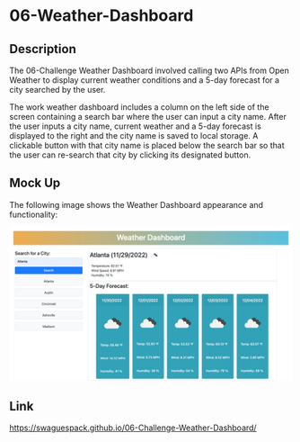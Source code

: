 # 06-Weather-Dashboard

## Description

The 06-Challenge Weather Dashboard involved calling two APIs from Open Weather to display current weather conditions and a 5-day forecast for a city searched by the user.

The work weather dashboard includes a column on the left side of the screen containing a search bar where the user can input a city name. After the user inputs a city name, current weather and a 5-day forecast is displayed to the right and the city name is saved to local storage. A clickable button with that city name is placed below the search bar so that the user can re-search that city by clicking its designated button.


## Mock Up

The following image shows the Weather Dashboard appearance and functionality:

![The Weather Dashboard includes current weather and 5-day forecast data, including the date, temperature, wind speed, humidity, and an icon representing the weather conditions curent date.](./assets/img/Weather-Dashboard-Demo.png)


## Link

https://swaguespack.github.io/06-Challenge-Weather-Dashboard/